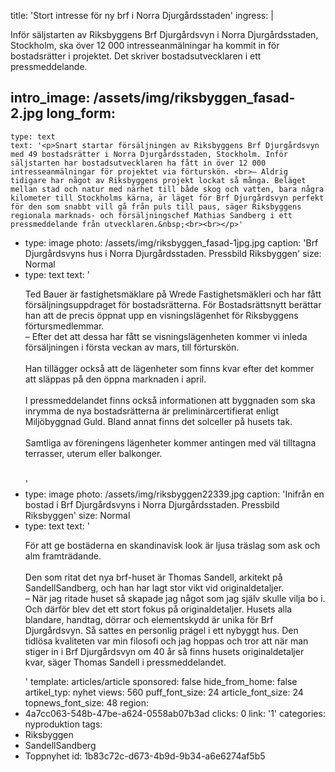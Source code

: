 title: 'Stort intresse för ny brf i Norra Djurgårdsstaden'
ingress: |
  <p>Inför säljstarten av Riksbyggens Brf Djurgårdsvyn i Norra Djurgårdsstaden, Stockholm, ska över 12 000 intresseanmälningar ha kommit in för bostadsrätter i projektet. Det skriver bostadsutvecklaren i ett pressmeddelande.
  </p>
  
intro_image: /assets/img/riksbyggen_fasad-2.jpg
long_form:
  -
    type: text
    text: '<p>Snart startar försäljningen av Riksbyggens Brf Djurgårdsvyn med 49 bostadsrätter i Norra Djurgårdsstaden, Stockholm. Inför säljstarten har bostadsutvecklaren ha fått in över 12 000 intresseanmälningar för projektet via förturskön. <br>– Aldrig tidigare har något av Riksbyggens projekt lockat så många. Beläget mellan stad och natur med närhet till både skog och vatten, bara några kilometer till Stockholms kärna, är läget för Brf Djurgårdsvyn perfekt för den som snabbt vill gå från puls till paus, säger Riksbyggens regionala marknads- och försäljningschef Mathias Sandberg i ett pressmeddelande från utvecklaren.&nbsp;<br><br></p>'
  -
    type: image
    photo: /assets/img/riksbyggen_fasad-1jpg.jpg
    caption: 'Brf Djurgårdsvyns hus i Norra Djurgårdsstaden. Pressbild Riksbyggen'
    size: Normal
  -
    type: text
    text: '<p>Ted Bauer är fastighetsmäklare på Wrede Fastighetsmäkleri och har fått försäljningsuppdraget för bostadsrätterna. För Bostadsrättsnytt berättar han att de precis öppnat upp en visningslägenhet för Riksbyggens förtursmedlemmar. <br>– Efter det att dessa har fått se visningslägenheten kommer vi inleda försäljningen i första veckan av mars, till förturskön. <br><br>Han tillägger också att de lägenheter som finns kvar efter det kommer att släppas på den öppna marknaden i april.<br><br>I pressmeddelandet finns också informationen att byggnaden som ska inrymma de nya bostadsrätterna är preliminärcertifierat enligt Miljöbyggnad Guld. Bland annat finns det solceller på husets tak.<br><br>Samtliga av föreningens lägenheter kommer antingen med väl tilltagna terrasser, uterum eller balkonger.&nbsp;<br><br></p>'
  -
    type: image
    photo: /assets/img/riksbyggen22339.jpg
    caption: 'Inifrån en bostad i Brf Djurgårdsvyns i Norra Djurgårdsstaden. Pressbild Riksbyggen'
    size: Normal
  -
    type: text
    text: '<p>För att ge bostäderna en skandinavisk look är ljusa träslag som ask och alm framträdande.<br><br>Den som ritat det nya brf-huset är Thomas Sandell, arkitekt på SandellSandberg, och han har lagt stor vikt vid originaldetaljer.<br>– När jag ritade huset så skapade jag något som jag själv skulle vilja bo i. Och därför blev det ett stort fokus på originaldetaljer. Husets alla blandare, handtag, dörrar och elementskydd är unika för Brf Djurgårdsvyn. Så sattes en personlig prägel i ett nybyggt hus. Den tidlösa kvaliteten var min filosofi och jag hoppas och tror att när man stiger in i Brf Djurgårdsvyn om 40 år så finns husets originaldetaljer kvar, säger Thomas Sandell i pressmeddelandet.</p>'
template: articles/article
sponsored: false
hide_from_home: false
artikel_typ: nyhet
views: 560
puff_font_size: 24
article_font_size: 24
topnews_font_size: 48
region:
  - 4a7cc063-548b-47be-a624-0558ab07b3ad
clicks: 0
link: '1'
categories: nyproduktion
tags:
  - Riksbyggen
  - SandellSandberg
  - Toppnyhet
id: 1b83c72c-d673-4b9d-9b34-a6e6274af5b5

